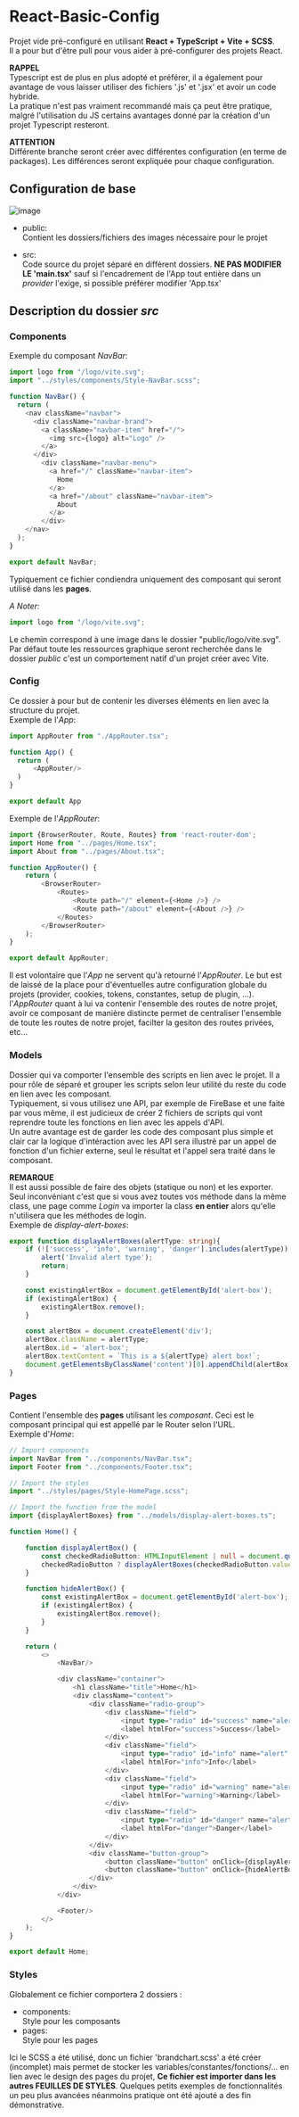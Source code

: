 # React-Basic-Config
Projet vide pré-configuré en utilisant **React + TypeScript + Vite + SCSS**.\
Il a pour but d'être pull pour vous aider à pré-configurer des projets React.

**RAPPEL**\
Typescript est de plus en plus adopté et préférer, il a également pour avantage de vous laisser utiliser des fichiers '.js' et '.jsx' et avoir un code hybride.\
La pratique n'est pas vraiment recommandé mais ça peut être pratique, malgré l'utilisation du JS certains avantages donné par la création d'un projet Typescript resteront.

**ATTENTION**\
Différente branche seront créer avec différentes configuration (en terme de packages). Les différences seront expliquée pour chaque configuration.

## Configuration de base
![image](https://github.com/user-attachments/assets/d61f4352-206b-4974-ac1f-b57035be557e)

- public:\
Contient les dossiers/fichiers des images nécessaire pour le projet

- src:\
Code source du projet séparé en différent dossiers. **NE PAS MODIFIER LE 'main.tsx'** sauf si l'encadrement de l'App tout entière dans un *provider* l'exige, si possible préférer modifier 'App.tsx'

## Description du dossier *src*
### Components
Exemple du composant *NavBar*: 
```typescript
import logo from "/logo/vite.svg";
import "../styles/components/Style-NavBar.scss";

function NavBar() {
  return (
    <nav className="navbar">
      <div className="navbar-brand">
        <a className="navbar-item" href="/">
          <img src={logo} alt="Logo" />
        </a>
      </div>
        <div className="navbar-menu">
          <a href="/" className="navbar-item">
            Home
          </a>
          <a href="/about" className="navbar-item">
            About
          </a>
        </div>
    </nav>
  );
}

export default NavBar;
```
Typiquement ce fichier condiendra uniquement des composant qui seront utilisé dans les **pages**.

*A Noter:*
```typescript
import logo from "/logo/vite.svg";
```
Le chemin correspond à une image dans le dossier "public/logo/vite.svg". Par défaut toute les ressources graphique seront recherchée dans le dossier *public* c'est un comportement natif d'un projet créer avec Vite.

### Config
Ce dossier à pour but de contenir les diverses éléments en lien avec la structure du projet.\
Exemple de l'*App*:
```typescript
import AppRouter from "./AppRouter.tsx";

function App() {
  return (
      <AppRouter/>
  )
}

export default App
```
Exemple de l'*AppRouter*:
```typescript
import {BrowserRouter, Route, Routes} from 'react-router-dom';
import Home from "../pages/Home.tsx";
import About from "../pages/About.tsx";

function AppRouter() {
    return (
        <BrowserRouter>
            <Routes>
                <Route path="/" element={<Home />} />
                <Route path="/about" element={<About />} />
            </Routes>
        </BrowserRouter>
    );
}

export default AppRouter;
```

Il est volontaire que l'*App* ne servent qu'à retourné l'*AppRouter*. Le but est de laissé de la place pour d'éventuelles autre configuration globale du projets (provider, cookies, tokens, constantes, setup de plugin, ...).\
l'*AppRouter* quant à lui va contenir l'ensemble des routes de notre projet, avoir ce composant de manière distincte permet de centraliser l'ensemble de toute les routes de notre projet, facilter la gesiton des routes privées, etc...

### Models
Dossier qui va comporter l'ensemble des scripts en lien avec le projet. Il a pour rôle de séparé et grouper les scripts selon leur utilité du reste du code en lien avec les composant.\
Typiquement, si vous utilisez une API, par exemple de FireBase et une faite par vous même, il est judicieux de créer 2 fichiers de scripts qui vont reprendre toute les fonctions en lien avec les appels d'API.\
Un autre avantage est de garder les code des composant plus simple et clair car la logique d'intéraction avec les API sera illustré par un appel de fonction d'un fichier externe, seul le résultat et l'appel sera traité dans le composant.

**REMARQUE**\
Il est aussi possible de faire des objets (statique ou non) et les exporter. Seul inconvéniant c'est que si vous avez toutes vos méthode dans la même class, une page comme *Login* va importer la class **en entier** alors qu'elle n'utilisera que les méthodes de login.\
Exemple de *display-alert-boxes*:
```typescript
export function displayAlertBoxes(alertType: string){
    if (!['success', 'info', 'warning', 'danger'].includes(alertType)) {
        alert('Invalid alert type');
        return;
    }

    const existingAlertBox = document.getElementById('alert-box');
    if (existingAlertBox) {
        existingAlertBox.remove();
    }

    const alertBox = document.createElement('div');
    alertBox.className = alertType;
    alertBox.id = 'alert-box';
    alertBox.textContent = `This is a ${alertType} alert box!`;
    document.getElementsByClassName('content')[0].appendChild(alertBox);
}
```
### Pages
Contient l'ensemble des **pages** utilisant les *composant*. Ceci est le composant principal qui est appellé par le Router selon l'URL.\
Exemple d'*Home*:
```typescript
// Import components
import NavBar from "../components/NavBar.tsx";
import Footer from "../components/Footer.tsx";

// Import the styles
import "../styles/pages/Style-HomePage.scss";

// Import the function from the model
import {displayAlertBoxes} from "../models/display-alert-boxes.ts";

function Home() {

    function displayAlertBox() {
        const checkedRadioButton: HTMLInputElement | null = document.querySelector('input[type="radio"]:checked');
        checkedRadioButton ? displayAlertBoxes(checkedRadioButton.value) : alert('No radio button selected');
    }

    function hideAlertBox() {
        const existingAlertBox = document.getElementById('alert-box');
        if (existingAlertBox) {
            existingAlertBox.remove();
        }
    }

    return (
        <>
            <NavBar/>

            <div className="container">
                <h1 className="title">Home</h1>
                <div className="content">
                    <div className="radio-group">
                        <div className="field">
                            <input type="radio" id="success" name="alert" value="success"/>
                            <label htmlFor="success">Success</label>
                        </div>
                        <div className="field">
                            <input type="radio" id="info" name="alert" value="info"/>
                            <label htmlFor="info">Info</label>
                        </div>
                        <div className="field">
                            <input type="radio" id="warning" name="alert" value="warning"/>
                            <label htmlFor="warning">Warning</label>
                        </div>
                        <div className="field">
                            <input type="radio" id="danger" name="alert" value="danger"/>
                            <label htmlFor="danger">Danger</label>
                        </div>
                    </div>
                    <div className="button-group">
                        <button className="button" onClick={displayAlertBox}>Show Alert</button>
                        <button className="button" onClick={hideAlertBox}>Hide Alert</button>
                    </div>
                </div>
            </div>

            <Footer/>
        </>
    );
}

export default Home;
```
### Styles 
Globalement ce fichier comportera 2 dossiers :
- components:\
Style pour les composants
- pages:\
Style pour les pages

Ici le SCSS a été utilisé, donc un fichier 'brandchart.scss' a été créer (incomplet) mais permet de stocker les variables/constantes/fonctions/... en lien avec le design des pages du projet, **Ce fichier est importer dans les autres FEUILLES DE STYLES**.
Quelques petits exemples de fonctionnalités un peu plus avancées néanmoins pratique ont été ajouté a des fin démonstrative.


